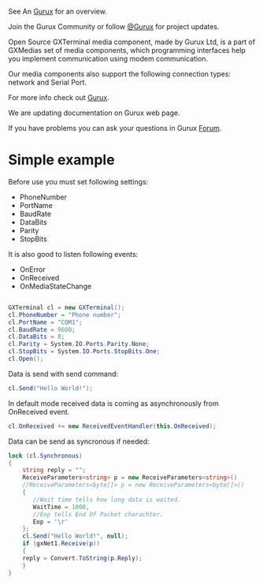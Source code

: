 See An [Gurux](http://www.gurux.org/ "Gurux") for an overview.

Join the Gurux Community or follow [@Gurux](https://twitter.com/guruxorg "@Gurux") for project updates.

Open Source GXTerminal media component, made by Gurux Ltd, is a part of GXMedias set of media components, which programming interfaces help you implement communication using modem communication. 

Our media components also support the following connection types: network and Serial Port.

For more info check out [Gurux](http://www.gurux.org/ "Gurux").

We are updating documentation on Gurux web page. 

If you have problems you can ask your questions in Gurux [Forum](http://www.gurux.org/forum).

Simple example
=========================== 
Before use you must set following settings:
* PhoneNumber
* PortName
* BaudRate
* DataBits
* Parity
* StopBits

It is also good to listen following events:
* OnError
* OnReceived
* OnMediaStateChange


```csharp

GXTerminal cl = new GXTerminal();
cl.PhoneNumber = "Phone number";
cl.PortName = "COM1";
cl.BaudRate = 9600;
cl.DataBits = 8;
cl.Parity = System.IO.Ports.Parity.None;
cl.StopBits = System.IO.Ports.StopBits.One;
cl.Open();

```

Data is send with send command:

```csharp
cl.Send("Hello World!");
```
In default mode received data is coming as asynchronously from OnReceived event.

```csharp
cl.OnReceived += new ReceivedEventHandler(this.OnReceived);

```
Data can be send as syncronous if needed:

```csharp
lock (cl.Synchronous)
{
    string reply = "";
    ReceiveParameters<string> p = new ReceiveParameters<string>()
    //ReceiveParameters<byte[]> p = new ReceiveParameters<byte[]>()
    {
       //Wait time tells how long data is waited.
       WaitTime = 1000,
       //Eop tells End Of Packet charachter.
       Eop = '\r'
    };
    cl.Send("Hello World!", null);
    if (gxNet1.Receive(p))
    {
	reply = Convert.ToString(p.Reply);
    }
}
```